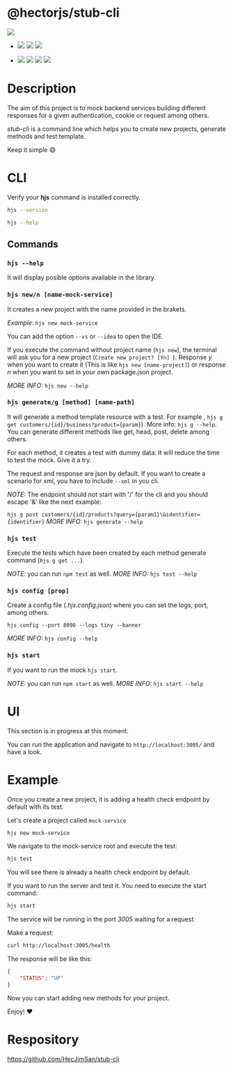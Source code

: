 # @hectorjs/stub-cli

![](https://github.com/HecJimSan/stub-cli/workflows/%40hectorjs%2Fstub%2Dcli/badge.svg)
 - ![](https://github.com/HecJimSan/stub-cli/workflows/eslint%2Dconfig%2Dgoogle/badge.svg) ![](https://github.com/HecJimSan/stub-backend/workflows/Unit%20tests/badge.svg) ![](https://github.com/HecJimSan/stub-backend/workflows/Coverage/badge.svg)

 - ![](https://img.shields.io/npm/v/@hectorjs/stub-cli?label=version&logo=npm) ![](https://img.shields.io/npm/dt/@hectorjs/stub-cli?logo=npm&logoColor=blue) ![](https://img.shields.io/snyk/vulnerabilities/npm/@hectorjs/stub-cli?logo=snyk) ![](https://img.shields.io/github/last-commit/HecJimSan/stub-cli?logo=github)

# Description

The aim of this project is to mock backend services building different responses for a given authentication, cookie or request among others.

_stub-cli_ is a command line which helps you to create new projects, generate methods and test template.

Keep it simple :smile:

# CLI

Verify your **hjs** command is installed correctly.

```sh
hjs --version
```

```sh
hjs --help
```

## Commands

### ```hjs --help```

 It will display posible options available in the library.

### ```hjs new/n [name-mock-service]```  

It creates a new project with the name provided in the brakets.

_Example:_ ```hjs new mock-service```

You can add the option ```--vs``` or ```--idea``` to open the IDE.

If you execute the command without project name (```hjs new```), the terminal will ask you for a new project (```Create new project? [Yn] ```). Response _y_ when you want to create it (This is like ```hjs new [name-project]```) or response _n_ when you want to set in your own package.json project.

_MORE INFO:_ ```hjs new --help```

### ```hjs generate/g [method] [name-path]```

It will generate a method template resource with a test. For example , ```hjs g get customers/{id}/business?product={param}```). More info: ```hjs g --help```.
You can generate different methods like get, head, post, delete among others.

For each method, it creates a test with dummy data. It will reduce the time to test the mock. Give it a try. 

The request and response are json by default. If you want to create a scenario for xml, you have to include ```--xml``` in you cli.

_NOTE:_ The endpoint should not start with '/' for the cli and you should escape '&' like the next example:

```hjs g post customers/{id}/products?query={param1}\&identifier={identifier}```
_MORE INFO:_ ```hjs generate --help```

### ```hjs test```

Execute the tests which have been created by each method generate command (```hjs g get ...```).

_NOTE_: you can run ```npm test``` as well.
_MORE INFO:_ ```hjs test --help```

### ```hjs config [prop]```

Create a config file (_.hjs.config.json_) where you can set the logs, port, among others. 

```hjs config --port 8090 --logs tiny --banner```

_MORE INFO:_ ```hjs config --help```

### ```hjs start```
If you want to run the mock ```hjs start```.

_NOTE:_ you can run ```npm start``` as well.
_MORE INFO:_ ```hjs start --help```

# UI

This section is in progress at this moment.

You can run the application and navigate to ```http://localhost:3005/``` and have a look.

# Example

Once you create a new project, it is adding a health check endpoint by default with its test.

Let's create a project called ```mock-service```

```sh
hjs new mock-service
```

We navigate to the mock-service root and execute the test:

```sh
hjs test
```
You will see there is already a health check endpoint by default.

If you want to run the server and test it. You need to execute the start command:

```sh
hjs start
```

The service will be running in the port *3005* waiting for a request.

Make a request:

```sh
curl http://localhost:3005/health
```

The response will be like this:

```json
{
    "STATUS": "UP"
}
```

Now you can start adding new methods for your project.

Enjoy!
:heart:

# Respository

https://github.com/HecJimSan/stub-cli
